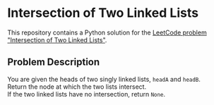 # Intersection of Two Linked Lists

This repository contains a Python solution for the [LeetCode problem "Intersection of Two Linked Lists"](https://leetcode.com/problems/intersection-of-two-linked-lists/).

##  Problem Description

You are given the heads of two singly linked lists, `headA` and `headB`.  
Return the node at which the two lists intersect.  
If the two linked lists have no intersection, return `None`.

